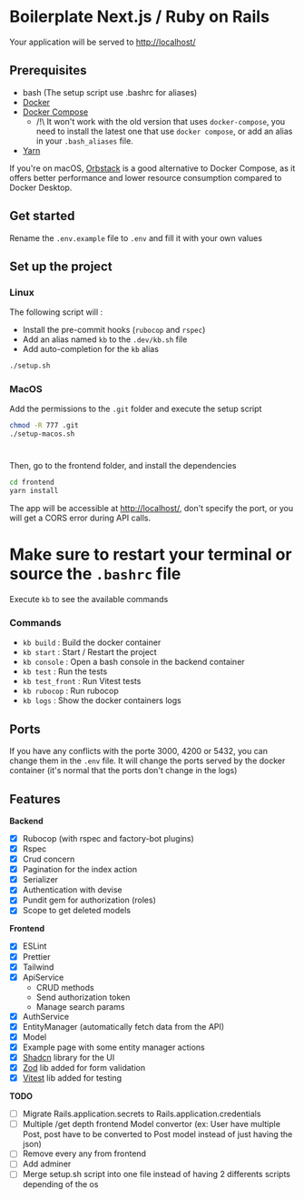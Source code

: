 # Boilerplate Next.js / Ruby on Rails

Your application will be served to [http://localhost/](http://localhost/)

## Prerequisites

- bash (The setup script use .bashrc for aliases)
- [Docker](https://docs.docker.com/engine/install/)
- [Docker Compose](https://docs.docker.com/compose/install/linux/)
    - /!\ It won't work with the old version that uses `docker-compose`, you need to install the latest one that
      use `docker compose`, or add an alias in your `.bash_aliases` file.
- [Yarn](https://classic.yarnpkg.com/en/docs/install)

If you're on macOS, [Orbstack](https://docs.orbstack.dev/) is a good alternative to Docker Compose, as it offers better performance 
and lower resource consumption compared to Docker Desktop.

## Get started

Rename the `.env.example` file to `.env` and fill it with your own values

## Set up the project


### Linux

The following script will :

- Install the pre-commit hooks (`rubocop` and `rspec`)
- Add an alias named `kb` to the `.dev/kb.sh` file
- Add auto-completion for the `kb` alias

```bash
./setup.sh
```

### MacOS

Add the permissions to the `.git` folder and execute the setup script

```bash
chmod -R 777 .git
./setup-macos.sh
```

#

Then, go to the frontend folder, and install the dependencies

```bash
cd frontend
yarn install
```

The app will be accessible at [http://localhost/](http://localhost/), don't specify the port, or you will get a CORS
error during API calls.

# Make sure to restart your terminal or source the `.bashrc` file

Execute `kb` to see the available commands

### Commands

- `kb build` : Build the docker container
- `kb start` : Start / Restart the project
- `kb console` : Open a bash console in the backend container
- `kb test` : Run the tests
- `kb test_front` : Run Vitest tests
- `kb rubocop` : Run rubocop
- `kb logs` : Show the docker containers logs

## Ports

If you have any conflicts with the porte 3000, 4200 or 5432, you can change them in the `.env` file.
It will change the ports served by the docker container (it's normal that the ports don't change in the logs)

## Features

**Backend**

- [x] Rubocop (with rspec and factory-bot plugins)
- [x] Rspec
- [x] Crud concern
- [x] Pagination for the index action
- [x] Serializer
- [x] Authentication with devise
- [x] Pundit gem for authorization (roles)
- [x] Scope to get deleted models

**Frontend**

- [x] ESLint
- [x] Prettier
- [x] Tailwind
- [x] ApiService
    - CRUD methods
    - Send authorization token
    - Manage search params
- [x] AuthService
- [x] EntityManager (automatically fetch data from the API)
- [x] Model
- [x] Example page with some entity manager actions
- [x] [Shadcn](https://ui.shadcn.com/) library for the UI
- [x] [Zod](https://zod.dev/) lib added for form validation
- [x] [Vitest](https://vitest.dev/) lib added for testing

**TODO**

- [ ] Migrate Rails.application.secrets to Rails.application.credentials
- [ ] Multiple /get depth frontend Model convertor (ex: User have multiple Post, post have to be converted to Post model instead of just having the json)
- [ ] Remove every any from frontend
- [ ] Add adminer
- [ ] Merge setup.sh script into one file instead of having 2 differents scripts depending of the os
